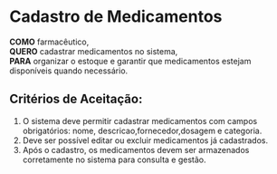 # Cadastro de Medicamentos  

**COMO** farmacêutico,  
**QUERO** cadastrar medicamentos no sistema,  
**PARA** organizar o estoque e garantir que medicamentos estejam disponíveis quando necessário.  

## Critérios de Aceitação:
1. O sistema deve permitir cadastrar medicamentos com campos obrigatórios: nome, descricao,fornecedor,dosagem e categoria.
2. Deve ser possível editar ou excluir medicamentos já cadastrados.
3. Após o cadastro, os medicamentos devem ser armazenados corretamente no sistema para consulta e gestão.
